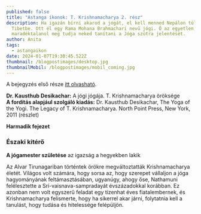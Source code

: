 ```yaml
---
published: false
title: "Astanga ikonok: T. Krishnamacharya 2. rész"
description: Ha igazán bírni akarod a jógát, el kell menned Nepálon túlra,
  Tibetbe. Ott él egy Rama Mohana Brahmachari nevű jógi. Ő az egyetlen, aki
  maradéktalanul meg tudja neked tanítani a Jóga szútra jelentését.
author: Anita
tags:
  - astangaikon
date: 2024-01-07T19:30:45.522Z
thumbnail: /blogpostimages/desktop.jpg
thumbnailMobil: /blogpostimages/mobil_coming.jpg
---
```

A bejegyzés első része [itt olvasható](https://bandha.works/blog/astanga-ikonok-t-krishnamacharya-1-resz/).

**Dr. Kausthub Desikachar:** A jógi jógája. T. Krishnamacharya öröksége\
**A fordítás alapjául szolgáló kiadás:**
Dr. Kausthub Desikachar, The Yoga of the Yogi. The Legacy of T. Krishnamacharya. North Point Press, New York, 2011
(részlet)

**Harmadik fejezet**

### Északi kitérő

**A jógamester születése**
az igazság a hegyekben lakik

Az Alvar Tirunagariban történtek örökre megváltoztatták Krishnamacharya életét. Világos volt számára, hogy sorsa az, hogy szerepet vállaljon a jóga hagyományának feltámasztásában, ugyanúgy, ahogy őse, Nathamuni felélesztette a Srí-vaisnava-sampradayát évszázadokkal korábban. Ez azonban nem volt egyszerű feladat egy tizenhat éves fiatalembernek, és Krishnamacharya felismerte, hogy ha sikerrel akar járni, folytatnia kell a tanulást, hogy tudása és hitelessége felépüljön.